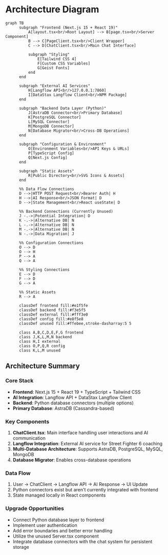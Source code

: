 # Architecture Diagram

```mermaid
graph TB
      subgraph "Frontend (Next.js 15 + React 19)"
          A[layout.tsx<br/>Root Layout] --> B[page.tsx<br/>Server Component]
          B --> C[PageClient.tsx<br/>Client Wrapper]
          C --> D[ChatClient.tsx<br/>Main Chat Interface]

          subgraph "Styling"
              E[Tailwind CSS 4]
              F[Custom CSS Variables]
              G[Geist Fonts]
          end
      end

      subgraph "External AI Services"
          H[Langflow API<br/>127.0.0.1:7860]
          I[DataStax Langflow Client<br/>NPM Package]
      end

      subgraph "Backend Data Layer (Python)"
          J[AstraDB Connector<br/>Primary Database]
          K[PostgreSQL Connector]
          L[MySQL Connector]
          M[MongoDB Connector]
          N[Database Migrator<br/>Cross-DB Operations]
      end

      subgraph "Configuration & Environment"
          O[Environment Variables<br/>API Keys & URLs]
          P[TypeScript Config]
          Q[Next.js Config]
      end

      subgraph "Static Assets"
          R[Public Directory<br/>SVG Icons & Assets]
      end

      %% Data Flow Connections
      D -->|HTTP POST Request<br/>Bearer Auth| H
      H -->|AI Response<br/>JSON Format| D
      D -->|State Management<br/>React useState| D

      %% Backend Connections (Currently Unused)
      J -.->|Potential Integration| D
      K -.->|Alternative DB| N
      L -.->|Alternative DB| N
      M -.->|Alternative DB| N
      N -.->|Data Migration| J

      %% Configuration Connections
      O --> D
      O --> H
      P --> A
      Q --> A

      %% Styling Connections
      E --> D
      F --> D
      G --> A

      %% Static Assets
      R --> A

      classDef frontend fill:#e1f5fe
      classDef backend fill:#f3e5f5
      classDef external fill:#fff3e0
      classDef config fill:#e8f5e8
      classDef unused fill:#ffebee,stroke-dasharray:5 5

      class A,B,C,D,E,F,G frontend
      class J,K,L,M,N backend
      class H,I external
      class O,P,Q,R config
      class K,L,M unused
```

## Architecture Summary

### Core Stack

- **Frontend**: Next.js 15 + React 19 + TypeScript + Tailwind CSS
- **AI Integration**: Langflow API + DataStax Langflow Client
- **Backend**: Python database connectors (multiple options)
- **Primary Database**: AstraDB (Cassandra-based)

### Key Components

1. **ChatClient.tsx**: Main interface handling user interactions and AI communication
2. **Langflow Integration**: External AI service for Street Fighter 6 coaching
3. **Multi-Database Architecture**: Supports AstraDB, PostgreSQL, MySQL, MongoDB
4. **Database Migrator**: Enables cross-database operations

### Data Flow

1. User → ChatClient → Langflow API → AI Response → UI Update
2. Python connectors exist but aren't currently integrated with frontend
3. State managed locally in React components

### Upgrade Opportunities

- Connect Python database layer to frontend
- Implement user authentication
- Add error boundaries and better error handling
- Utilize the unused Server.tsx component
- Integrate database connectors with the chat system for persistent storage